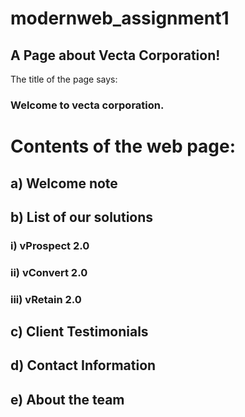 # modernweb_assignment1
 
## A Page about Vecta Corporation!
The title of the page says:
 ### Welcome to vecta corporation.
# Contents of the web page:
## a) Welcome note
## b) List of our solutions
  ### i)   vProspect 2.0
  ### ii)  vConvert 2.0
  ### iii) vRetain 2.0
## c) Client Testimonials
## d) Contact Information
## e) About the team